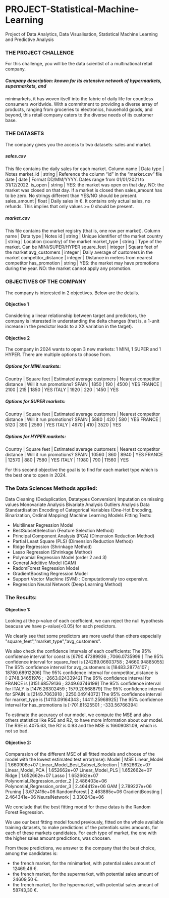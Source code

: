 # PROJECT-Statistical-Machine-Learning
Project of Data Analytics, Data Visualisation, Statistical Machine Learning and Predictive Analysis

### THE PROJECT CHALLENGE  
For this challenge, you will be the data scientist of a multinational retail company.  
##### Company description: known for its extensive network of hypermarkets, supermarkets, and 
minimarkets, it has woven itself into the fabric of daily life for countless consumers worldwide. 
With a commitment to providing a diverse array of products, ranging from groceries to 
electronics, household goods, and beyond, this retail company caters to the diverse needs of 
its customer base. 

### THE DATASETS 
The company gives you the access to two datasets: sales and market.
##### sales.csv
This file contains the daily sales for each market.
Column name  | Data type | Notes 
market_id    | string    | Reference the column “id” in the “market.csv” file 
date         | date      | Format DD/MM/YYYY. Dates range from 01/01/2021 to 31/12/2022.
is_open      | string    |  YES: the market was open on that day. NO: the market was closed on that day. If a market is closed then sales_amount has to be zero. No strings different than YES/NO should be present.
sales_amount | float     | Daily sales in €. It contains only actual sales, no refunds. This implies that only values >= 0 should be present. 

##### market.csv
This file contains the market registry (that is, one row per market).
Column name         | Data type | Notes 
id                  | string    | Unique identifier of the market 
country             | string    | Location (country) of the market 
market_type         | string    | Type of the market. Can be MINI/SUPER/HYPER 
square_feet         | integer   | Square feet of the market 
avg_customers       | integer   | Daily average of customers in the market 
competitor_distance | integer   | Distance in meters from nearest competitor 
has_promotion       | string    | YES: the market may have promotions during the year. NO: the market cannot apply any promotion.

### OBJECTIVES OF THE COMPANY 
The company is interested in 2 objectives. Below are the details. 
 
#### Objective 1 
Considering a linear relationship between target and predictors, the company is interested in 
understanding the delta changes (that is, a 1-unit increase in the predictor leads to a XX 
variation in the target).  
 
#### Objective 2 
The company in 2024 wants to open 3 new markets: 1 MINI, 1 SUPER and 1 HYPER. 
There are multiple options to choose from. 

##### Options for MINI markets:
Country | Square feet | Estimated average customers | Nearest competitor distance | Will it run promotions? 
SPAIN   | 1850        | 190                         | 4500                        | YES 
FRANCE  | 2100        | 215                         | 1850                        | YES 
ITALY   | 1920        | 220                         | 1450                        | YES 

##### Options for SUPER markets:
Country | Square feet | Estimated average customers | Nearest competitor distance | Will it run promotions? 
SPAIN   | 5880        | 420                         | 580                         | YES 
FRANCE  | 5120        | 390                         | 2560                        | YES 
ITALY   | 4970        | 410                         | 3520                        | YES 

##### Options for HYPER markets:
Country | Square feet | Estimated average customers | Nearest competitor distance | Will it run promotions?
SPAIN   | 10560       | 860                         | 8940                        | YES
FRANCE  | 12570       | 880                         | 7580                        | YES
ITALY   | 11980       | 790                         | 11560                       | YES 

For this second objective the goal is to find for each market type which is the best one to open 
in 2024.

### The Data Sciences Methods applied:
Data Cleaning (Deduplication, Datatypes Conversion)
Imputation on missing values
Monovariate Analysis
Bivariate Analysis
Outliers Analysis
Data Standardisation
Encoding of Categorical Variables (One-Hot Encoding, Binarization, Ordinal Mapping)
Machine Learning Models Fitting Tests:
- Multilinear Regression Model
- BestSubsetSelection (Feature Selection Method)
- Principal Component Analysis (PCA) (Dimension Reduction Method)
- Partial Least Square (PLS) (Dimension Reduction Method)
- Ridge Regression (Shrinkage Method)
- Lasso Regression (Shrinkage Method)
- Polynomial Regression Model (order 2 and 3)
- General Additive Model (GAM)
- RadomForest Regression Model
- GradientBoosting Regression Model
- Support Vector Machine (SVM) : Computationnaly too expensive.
- Regression Neural Network (Deep Learning Method)
  
### The Results:
#### Objective 1:
Looking at the p-value of each coefficient, we can reject the null hypothesis beacuse we have p-value(<0.05) for each predictors.

We clearly see that some predictors are more useful than others especially "square_feet","market_type","avg_customers".

We also check the confidence intervals of each coefficients:
The 95% confidence interval for const is [6790.47389936 ; 7066.0735999 ]
The 95% confidence interval for square_feet is [24289.06603758 ; 24660.94885055]
The 95% confidence interval for avg_customers is [18483.28774107 ; 18780.68912206]
The 95% confidence interval for competitor_distance is [-2748.34651976 ; -2663.02433942]
The 95% confidence interval for FRANCE is [3151.68579136 ; 3249.63746199]
The 95% confidence interval for ITALY is [1476.26302459 ; 1579.20568879]
The 95% confidence interval for SPAIN is [2149.7063918 ; 2250.04914072]
The 95% confidence interval for market_type is [14113.09164343 ; 14411.25968925]
The 95% confidence interval for has_promotions is [-701.81525501 ; -333.56766394]

To estimate the accuracy of our model, we compute the MSE and also others statistics like RSE and R2, to have more information about our model.
The RSE is 4075.63, the R2 is 0.93 and the MSE is 16609081.09, which is not so bad.

#### Objective 2:
Comparasion of the different MSE of all fitted models and choose of the model with the lowest estimated test error(mse):
Model	                             | MSE
Linear_Model                       | 1.660908e+07
Linear_Model_Best_Subset_Selection | 1.652662e+07
Linear_Model_PCA                   | 1.652662e+07
Linear_Model_PLS                   | 1.652662e+07
Ridge	                             | 1.652662e+07
Lasso	                             | 1.652662e+07
Polynomial_Regression_order_2	     | 2.486403e+06
Polynomial_Regression_order_3	     | 2.464412e+06
GAM                                | 2.789227e+06
Pruning                            | 3.672416e+06
RandomForest                       | 2.463885e+06
GradientBoosting                   | 2.464341e+06
NeuralNetwork	                     | 3.330243e+06

We conclude that the best fitting model for these datas is the Random Forest Regression.

We use our best fitting model found previously, fitted on the whole available training datasets, to make predictions of the potentials sales amounts, for each of these markets candidates. For each type of market, the one with the higher sales amount predictions, was choosen.

From these predictions, we answer to the company that the best choice, among the candidates is:
- the french market, for the minimarket, with potential sales amount of 12469,46 €.
- the french market, for the supermarket, with potential sales amount of 24609,50 €.
- the french market, for the hypermarket, with potential sales amount of 58743,30 €.

